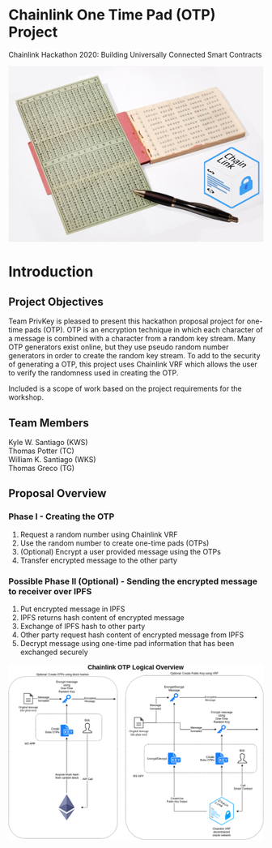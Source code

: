 # Chainlink One Time Pad (OTP) Project

Chainlink Hackathon 2020: Building Universally Connected Smart Contracts

<p align="center">
  <img src="./images/OTP_center.png" />
</p>

# Introduction

## Project Objectives

Team PrivKey is pleased to present this hackathon proposal project for one-time pads (OTP). OTP is an encryption technique in which each character of a message is combined with a character from a random key stream. Many OTP generators exist online, but they use pseudo random number generators in order to create the random key stream. To add to the security of generating a OTP, this project uses Chainlink VRF which allows the user to verify the randomness used in creating the OTP.

Included is a scope of work based on the project requirements for the workshop.

## Team Members

Kyle W. Santiago (KWS)\
Thomas Potter (TC)\
William K. Santiago (WKS)\
Thomas Greco (TG)

## Proposal Overview

### Phase I - Creating the OTP

1. Request a random number using Chainlink VRF
2. Use the random number to create one-time pads (OTPs)
3. (Optional) Encrypt a user provided message using the OTPs
4. Transfer encrypted message to the other party

### Possible Phase II (Optional) - Sending the encrypted message to receiver over IPFS

1. Put encrypted message in IPFS
2. IPFS returns hash content of encrypted message
3. Exchange of IPFS hash to other party
4. Other party request hash content of encrypted message from IPFS
5. Decrypt message using one-time pad information that has been exchanged securely

<p align="center">
  <img src="./images/Chainlink_OTP_Overview .png" />
</p>
